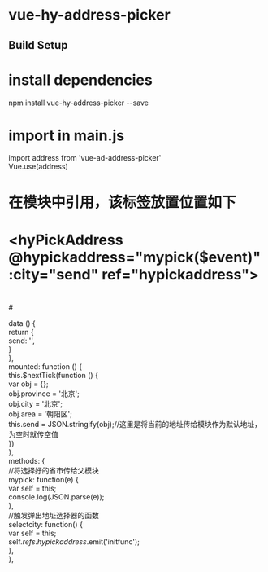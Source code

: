 # vue-hy-address-picker

## Build Setup

# install dependencies
npm install vue-hy-address-picker --save

# import in main.js
import address from 'vue-ad-address-picker'   
Vue.use(address) 

# 在模块中引用，该标签放置位置如下

#    <hyPickAddress @hypickaddress="mypick($event)" :city="send" ref="hypickaddress"></hyPickAddress>   
#  </div>    
#</template>    


 data () {  
      return {  
          send: '',  
      }  
    },  
mounted: function () {  
    this.$nextTick(function () {  
        var obj = {};  
        obj.province = '北京';  
        obj.city = '北京';  
        obj.area = '朝阳区';  
        this.send = JSON.stringify(obj);//这里是将当前的地址传给模块作为默认地址，为空时就传空值  
    })  
},  
methods: {  
    //将选择好的省市传给父模块  
    mypick: function(e) {  
        var self = this;  
        console.log(JSON.parse(e));  
    },  
    //触发弹出地址选择器的函数  
    selectcity: function() {  
        var self = this;  
        self.$refs.hypickaddress.$emit('initfunc');  
    },  
},   
